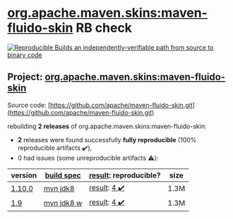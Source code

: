 [org.apache.maven.skins:maven-fluido-skin](https://search.maven.org/artifact/org.apache.maven.skins/maven-fluido-skin/) RB check
=======

[![Reproducible Builds](https://reproducible-builds.org/images/logos/rb.svg) an independently-verifiable path from source to binary code](https://reproducible-builds.org/)

## Project: [org.apache.maven.skins:maven-fluido-skin](https://search.maven.org/artifact/org.apache.maven.skins/maven-fluido-skin/)

Source code: [https://github.com/apache/maven-fluido-skin.git](https://github.com/apache/maven-fluido-skin.git)

rebuilding **2 releases** of org.apache.maven.skins:maven-fluido-skin:
- **2** releases were found successfully **fully reproducible** (100% reproducible artifacts :heavy_check_mark:),
- 0 had issues (some unreproducible artifacts :warning:):

| version | [build spec](/BUILDSPEC.md) | [result](https://reproducible-builds.org/docs/jvm/): reproducible? | size |
| -- | --------- | ------ | -- |
| [1.10.0](https://search.maven.org/artifact/org.apache.maven.skins/maven-fluido-skin/1.10.0/pom) | [mvn jdk8](maven-fluido-skin-1.10.0.buildspec) | [result](maven-fluido-skin-1.10.0.buildinfo): [4 :heavy_check_mark: ](maven-fluido-skin-1.10.0.buildcompare) | 1.3M |
| [1.9](https://search.maven.org/artifact/org.apache.maven.skins/maven-fluido-skin/1.9/pom) | [mvn jdk8 w](maven-fluido-skin-1.9.buildspec) | [result](maven-fluido-skin-1.9.buildinfo): [4 :heavy_check_mark: ](maven-fluido-skin-1.9.buildcompare) | 1.3M |
